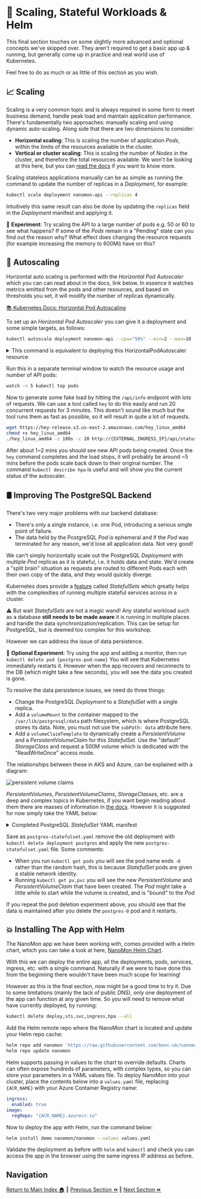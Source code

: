 # 🤯 Scaling, Stateful Workloads & Helm

This final section touches on some slightly more advanced and optional concepts we've skipped over.
They aren't required to get a basic app up & running, but generally come up in practice and real
world use of Kubernetes.

Feel free to do as much or as little of this section as you wish.

## 📈 Scaling

Scaling is a very common topic and is always required in some form to meet business demand, handle
peak load and maintain application performance. There's fundamentally two approaches: manually scaling
and using dynamic auto-scaling. Along side that there are two dimensions to consider:

- **Horizontal scaling**: This is scaling the number of application _Pods_, within the limits of the
  resources available in the cluster.
- **Vertical or cluster scaling**: This is scaling the number of _Nodes_ in the cluster, and therefore
  the total resources available. We won't be looking at this here, but you can [read the docs](https://docs.microsoft.com/en-us/azure/aks/cluster-autoscaler)
  if you want to know more.

Scaling stateless applications manually can be as simple as running the command to update the number
of replicas in a _Deployment_, for example:

```bash
kubectl scale deployment nanomon-api --replicas 4
```

Intuitively this same result can also be done by updating the `replicas` field in the _Deployment_ manifest and
applying it.

🧪 **Experiment**: Try scaling the API to a large number of pods e.g. 50 or 60 to see what happens?
If some of the _Pods_ remain in a "Pending" state can you find out the reason why? What effect does
changing the resource requests (for example increasing the memory to 600Mi) have on this?

## 🚦 Autoscaling

Horizontal auto scaling is performed with the _Horizontal Pod Autoscaler_ which you can can read about in the docs, link below.
In essence it watches metrics emitted from the pods and other resources, and based on thresholds you
set, it will modify the number of replicas dynamically.

[📚 Kubernetes Docs: Horizontal Pod Autoscaling](https://kubernetes.io/docs/tasks/run-application/horizontal-pod-autoscale/)

To set up an _Horizontal Pod Autoscaler_ you can give it a deployment and some simple targets, as follows:

```bash
kubectl autoscale deployment nanomon-api --cpu="50%" --min=2 --max=10
```

<details markdown="1">
<summary>This command is equivalent to deploying this HorizontalPodAutoscaler resource</summary>

```yaml
kind: HorizontalPodAutoscaler
apiVersion: autoscaling/v1
metadata:
  name: nanomon-api
spec:
  maxReplicas: 10
  minReplicas: 2
  scaleTargetRef:
    apiVersion: apps/v1
    kind: Deployment
    name: nanomon-api
  targetCPUUtilizationPercentage: 50
```

</details>

Run this in a separate terminal window to watch the resource usage and number of API pods:

```bash
watch -n 5 kubectl top pods
```

Now to generate some fake load by hitting the `/api/info` endpoint with lots of requests. We can use a tool
called `hey` to do this easily and run 20 concurrent requests for 3 minutes. This doesn't sound like much but the
tool runs them as fast as possible, so it will result in quite a lot of requests.

```bash
wget https://hey-release.s3.us-east-2.amazonaws.com/hey_linux_amd64
chmod +x hey_linux_amd64
./hey_linux_amd64 -z 180s -c 20 http://{EXTERNAL_INGRESS_IP}/api/status
```

After about 1~2 mins you should see new API pods being created. Once the `hey` command completes
and the load stops, it will probably be around ~5 mins before the pods scale back down to their
original number. The command `kubectl describe hpa` is useful and will show you the current status of the autoscaler.

## 🛢️ Improving The PostgreSQL Backend

There's two very major problems with our backend database:

- There's only a single instance, i.e. one Pod, introducing a serious single point of failure.
- The data held by the PostgreSQL _Pod_ is ephemeral and if the _Pod_ was terminated for any reason, we'd lose all
  application data. Not very good!

We can't simply horizontally scale out the PostgreSQL _Deployment_ with multiple _Pod_ replicas as it is stateful, i.e. it holds data and state. We'd create a "split brain" situation as requests are routed to different Pods each with their own copy of the data, and they would quickly diverge.

Kubernetes does provide a [feature](https://kubernetes.io/docs/concepts/workloads/controllers/statefulset/)
called _StatefulSets_ which greatly helps with the complexities of running multiple stateful services
across in a cluster.

⚠️ But wait _StatefulSets_ are not a magic wand! Any stateful workload such as a database **still needs to be made aware** it is running in multiple
places and handle the data synchronization/replication. This can be setup for PostgreSQL, but is deemed too complex for this workshop.

However we can address the issue of data persistence.

🧪 **Optional Experiment**: Try using the app and adding a monitor, then
run `kubectl delete pod {postgres-pod-name}` You will see that Kubernetes immediately restarts it.
However when the app recovers and reconnects to the DB (which might take a few seconds), you will see the data you created is gone.

To resolve the data persistence issues, we need do three things:

- Change the PostgreSQL _Deployment_ to a _StatefulSet_ with a single replica.
- Add a `volumeMount` to the container mapped to the `/var/lib/postgresql/data` path filesystem, which is where PostgreSQL stores its data. Note, you must not use the `subPath: data` attribute here.
- Add a `volumeClaimTemplate` to dynamically create a _PersistentVolume_ and a _PersistentVolumeClaim_
  for this _StatefulSet_. Use the "default" _StorageClass_ and request a 500M volume which is dedicated
  with the "ReadWriteOnce" access mode.

The relationships between these in AKS and Azure, can be explained with a diagram:

![persistent volume claims](https://docs.microsoft.com/azure/aks/media/concepts-storage/persistent-volume-claims.png)

_PersistentVolumes_, _PersistentVolumeClaims_, _StorageClasses_, etc. are a deep and complex topics
in Kubernetes, if you want begin reading about them there are masses of information in
[the docs](https://kubernetes.io/docs/concepts/storage/persistent-volumes/). However it is suggested
for now simply take the YAML below:

<details markdown="1">
<summary>Completed PostgreSQL <i>StatefulSet</i> YAML manifest</summary>

```yaml
apiVersion: apps/v1
kind: StatefulSet

metadata:
  name: postgres

spec:
  serviceName: postgres
  replicas: 1
  selector:
    matchLabels:
      app: postgres

  volumeClaimTemplates:
    - metadata:
        name: postgres-pvc
      spec:
        accessModes: ["ReadWriteOnce"]
        storageClassName: default
        resources:
          requests:
            storage: 500M

  template:
    metadata:
      labels:
        app: postgres

    spec:
      volumes:
        - name: initdb-vol
          configMap:
            name: nanomon-sql-init

      containers:
        - name: postgres
          image: postgres:17

          ports:
            - containerPort: 5432

          env:
            - name: POSTGRES_DB
              value: "nanomon"
            - name: POSTGRES_USER
              value: "nanomon"
            - name: POSTGRES_PASSWORD
              valueFrom:
                secretKeyRef:
                  name: database-creds
                  key: password

          resources:
            requests:
              cpu: 50m
              memory: 100Mi
            limits:
              cpu: 100m
              memory: 512Mi

          readinessProbe:
            exec:
              command: ["pg_isready", "-U", "nanomon"]
            initialDelaySeconds: 5
            periodSeconds: 10

          volumeMounts:
            - name: initdb-vol
              mountPath: /docker-entrypoint-initdb.d
              readOnly: true
            - name: postgres-pvc
              mountPath: /var/lib/postgresql/data
              subPath: data
```

</details>

Save as `postgres-statefulset.yaml` remove the old deployment with `kubectl delete deployment postgres`
and apply the new `postgres-statefulset.yaml` file. Some comments:

- When you run `kubectl get pods` you will see the pod name ends `-0` rather than the random hash, this is
  because _StatefulSet_ pods are given a stable network identity.
- Running `kubectl get pv,pvc` you will see the new _PersistentVolume_ and _PersistentVolumeClaim_
  that have been created. The _Pod_ might take a little while to start while the volume is created,
  and is "bound" to the _Pod_

If you repeat the pod deletion experiment above, you should see that the data is maintained after you delete the `postgres-0` pod and it restarts.

## 💥 Installing The App with Helm

The NanoMon app we have been working with, comes provided with a Helm chart, which you can take a look at here,
[NanoMon Helm Chart](https://github.com/benc-uk/nanomon/tree/master/deploy/helm/nanomon).

With this we can deploy the entire app, all the deployments, pods, services, ingress, etc. with a single
command. Naturally if we were to have done this from the beginning there wouldn't have been much scope
for learning!

However as this is the final section, now might be a good time to try it. Due to some limitations
(mainly the lack of public DNS), only one deployment of the app can function at any given time. So you
will need to remove what have currently deployed, by running:

```bash
kubectl delete deploy,sts,svc,ingress,hpa --all
```

Add the Helm remote repo where the NanoMon chart is located and update your Helm repo cache:

```bash
helm repo add nanomon 'https://raw.githubusercontent.com/benc-uk/nanomon/main/deploy/helm'
helm repo update nanomon
```

Helm supports passing in values to the chart to override defaults. Charts can often expose hundreds of parameters, with complex types, so you can store your parameters in a YAML values file. To deploy NanoMon into your cluster, place the contents below into a `values.yaml` file, replacing `{ACR_NAME}` with your Azure Container Registry name:

```yaml
ingress:
  enabled: true
image:
  regRepo: "{ACR_NAME}.azurecr.io"
```

Now to deploy the app with Helm, run the command below:

```bash
helm install demo nanomon/nanomon --values values.yaml
```

Validate the deployment as before with `helm` and `kubectl` and check you can access the app in the
browser using the same ingress IP address as before.

## Navigation

[Return to Main Index 🏠](../readme.md) ‖
[Previous Section ⏪](../09-helm-ingress/readme.md) ‖ [Next Section ⏩](../11-gitops-flux/readme.md)
